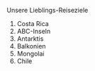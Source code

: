 Unsere Lieblings-Reiseziele

1. Costa Rica
2. ABC-Inseln
3. Antarktis
4. Balkonien
5. Mongolai
6. Chile